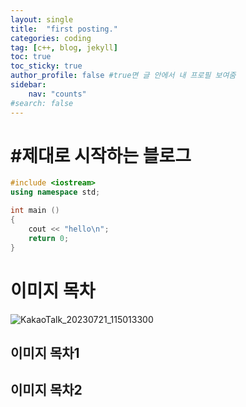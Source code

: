 ```yaml
---
layout: single
title:  "first posting."
categories: coding
tag: [c++, blog, jekyll]
toc: true
toc_sticky: true
author_profile: false #true면 글 안에서 내 프로필 보여줌
sidebar:
    nav: "counts"
#search: false
---
```


# #제대로 시작하는 블로그

```c++
#include <iostream>
using namespace std;

int main ()
{
    cout << "hello\n";
    return 0; 
}
```
# 이미지 목차

![KakaoTalk_20230721_115013300](https://github.com/jwjungwoo/jwjungwoo.github.io/assets/140131247/7c2823ea-49b5-4934-aa0e-7260b803cfbe)


## 이미지 목차1

## 이미지 목차2

